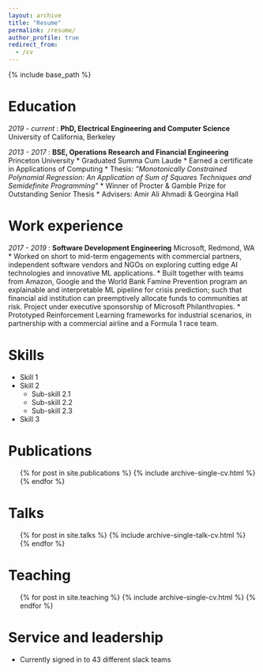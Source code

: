 ```yaml
---
layout: archive
title: "Resume"
permalink: /resume/
author_profile: true
redirect_from:
  - /cv
---
```


{% include base_path %}

Education
======
*2019 - current*
:   **PhD, Electrical Engineering and Computer Science** University of California, Berkeley

*2013 - 2017*
:   **BSE, Operations Research and Financial Engineering** Princeton University
      * Graduated Summa Cum Laude
      * Earned a certificate in Applications of Computing
      * Thesis: *”Monotonically Constrained Polynomial Regression: An Application of Sum of Squares Techniques and Semidefinite Programming"*
      * Winner of Procter & Gamble Prize for Outstanding Senior Thesis
      * Advisers: Amir Ali Ahmadi & Georgina Hall


Work experience
======
*2017 - 2019*
:   **Software Development Engineering** Microsoft, Redmond, WA
      * Worked on short to mid-term engagements with commercial partners, independent software vendors and NGOs on exploring cutting edge AI technologies and innovative ML applications.
      * Built together with teams from Amazon, Google and the World Bank Famine Prevention program an explainable and interpretable ML pipeline for crisis prediction; such that financial aid institution can preemptively allocate funds to communities at risk. Project under executive sponsorship of Microsoft Philanthropies.
      * Prototyped Reinforcement Learning frameworks for industrial scenarios, in partnership with a commercial airline and a Formula 1 race team. 


Skills
======
* Skill 1
* Skill 2
  * Sub-skill 2.1
  * Sub-skill 2.2
  * Sub-skill 2.3
* Skill 3

Publications
======
  <ul>{% for post in site.publications %}
    {% include archive-single-cv.html %}
  {% endfor %}</ul>
  
Talks
======
  <ul>{% for post in site.talks %}
    {% include archive-single-talk-cv.html %}
  {% endfor %}</ul>
  
Teaching
======
  <ul>{% for post in site.teaching %}
    {% include archive-single-cv.html %}
  {% endfor %}</ul>
  
Service and leadership
======
* Currently signed in to 43 different slack teams

